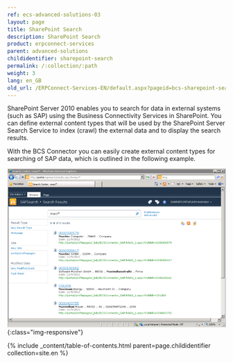 ```yaml
---
ref: ecs-advanced-solutions-03
layout: page
title: SharePoint Search
description: SharePoint Search
product: erpconnect-services
parent: advanced-solutions
childidentifier: sharepoint-search
permalink: /:collection/:path
weight: 3
lang: en_GB
old_url: /ERPConnect-Services-EN/default.aspx?pageid=bcs-sharepoint-search
---
```


SharePoint Server 2010 enables you to search for data in external systems (such as SAP) using the Business Connectivity Services in SharePoint. You can define external content types that will be used by the SharePoint Server Search Service to index (crawl) the external data and to display the search results.

With the BCS Connector you can easily create external content types for searching of SAP data, which is outlined in the following example.

![BCS-Search-Results](/img/content/BCS-Search-Results.png){:class="img-responsive"}

{% include _content/table-of-contents.html parent=page.childidentifier collection=site.en %}